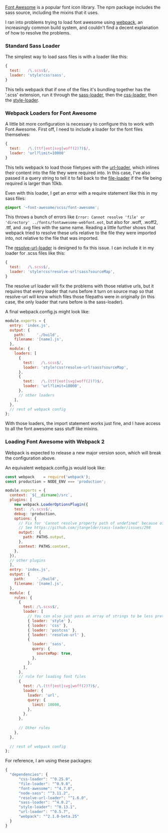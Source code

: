[Font Awesome](http://fontawesome.io/) is a popular font icon library. The npm package includes the sass source, including the mixins that it uses. 

I ran into problems trying to load font awesome using [webpack](https://webpack.github.io/), an increasingly common build system, and couldn't find a decent explanation of how to resolve the problems. 

### Standard Sass Loader  

The simplest way to load sass files is with a loader like this: 
 
```javascript
{
  test:   /\.scss$/, 
  loader: 'style!css!sass',
}
``` 

This tells webpack that if one of the files it's bundling together has the '.scss' extension, run it through the  [sass-loader](https://www.npmjs.com/package/sass-loader), then the  [css-loader](https://www.npmjs.com/package/css-loader), then the [style-loader](https://www.npmjs.com/package/style-loader). 

### Webpack Loaders for Font Awesome 

A little bit more configuration is necessary to configure this to work with Font Awesome. First off, I need to include a loader for the font files themselves: 
```javascript 
{ 
  test:   /\.(ttf|eot|svg|woff(2)?)$/, 
  loader: 'url?limit=10000'
}
```
This tells webpack to load those filetypes with the [url-loader](https://www.npmjs.com/package/url-loader), which inlines their content into the file they were required into. In this case, I've also passed it a query string to tell it to fall back to the [file-loader](https://www.npmjs.com/package/file-loader) if the file being required is larger than 10kb. 


 Even with this loader, I get an error with a require statement like this in my sass files: 

```css
@import '~font-awesome/scss/font-awesome';
```

This throws a bunch of errors like `Error: Cannot resolve 'file' or 'directory' ../fonts/fontawesome-webfont.eot`, but also for .woff, .woff2, .ttf, and .svg files with the same name. Reading a little further shows that webpack tried to resolve these urls relative to the file they were imported into, not relative to the file that was imported. 

The [resolve-url-loader](https://www.npmjs.com/package/resolve-url-loader) is designed to fix this issue. I can include it in my loader for .scss files like this: 

```javascript
{
  test:   /\.scss$/, 
  loader: 'style!css!resolve-url!sass?sourceMap',
}
``` 

The resolve url loader will fix the problems with those relative urls, but it requires that every loader that runs before it turn on source map so that resolve-url will know which files those filepaths were in originally (in this case, the only loader that runs before is the sass-loader). 

A final webpack.config.js might look like: 

```javascript
module.exports = {
  entry: 'index.js', 
  output: {
    path:     './build', 
    filename: '[name].js',
  },
  module: {
    loaders: [
      {
        test:   /\.scss$/, 
        loader: 'style!css!resolve-url!sass?sourceMap',
      }, 
      { 
        test:   /\.(ttf|eot|svg|woff(2)?)$/, 
        loader: 'url?limit=10000',
      },
      // other loaders 
    ], 
  }, 
  // rest of webpack config 
};   
```

With those loaders, the import statement works just fine, and I have access to all the font awesome sass stuff like mixins.


### Loading Font Awesome with Webpack 2 

Webpack is expected to release a new major version soon, which will break the configuration above. 

An equivalent webpack.config.js would look like:

```javascript 
const webpack    = require('webpack');
const production = NODE_ENV === 'production';

module.exports = {
  context: `${__dirname}/src`,
  plugins: [
    new webpack.LoaderOptionsPlugin({
    test:  /\.scss$/,
    debug: !production, 
    options: {
      // Fix for 'Cannot resolve property path of undefined' because of sass loader
      // See https://github.com/jtangelder/sass-loader/issues/298
      output:  {
        path: PATHS.output,
      }, 
      context: PATHS.context,
    },
  }),
  // other plugins 
  ],
  entry: 'index.js', 
  output: {
    path:     './build', 
    filename: '[name].js',
  }, 
  module: {
    rules: {
      {
        test: /\.scss$/, 
        loader: [
          // You can also just pass an array of strings to be less pretentious 
          { loader: 'style' },
          { loader: 'css' },
          { loader: 'postcss' }, 
          { loader: 'resolve-url' }, 
          { 
            loader: 'sass', 
            query: {
              sourceMap: true, 
            },
          },
        ], 
      },
      // rule for loading font files 
      {
        test: /\.(ttf|eot|svg|woff(2)?)$/,
        loader: {
          loader: 'url', 
          query: {
            limit: 10000,
          },
        },
      }, 
      
      // Other rules 
    }, 
  }, 
  
  // rest of webpack config 
};
```

For reference, I am using these packages: 

```javascript 
{
  "dependencies": {
      "css-loader": "^0.25.0",
      "file-loader": "^0.9.0",
      "font-awesome": "^4.7.0",
      "node-sass": "^3.11.2",
      "resolve-url-loader": "^1.6.0",
      "sass-loader": "^4.0.2",
      "style-loader": "^0.13.1",
      "url-loader": "^0.5.7",
      "webpack": "^2.1.0-beta.25"
  }
}
```




<!-- For reference, I am using: 
  * css-loader:   ^0.25.0,
  * file-loader:  ^0.9.0,
  * font-awesome: ^4.7.0,
  * node-sass:    ^3.11.2,
  * sass-loader:  ^4.0.2,
  * style-loader: ^0.13.1,
  * url-loader:   ^0.5.7,
  * webpack:      ^2.1.0-beta.25 -->


<!-- ```JSON 
"dependencies": {
    "css-loader": "^0.25.0",
    "file-loader": "^0.9.0",
    "font-awesome": "^4.7.0",
    "node-sass": "^3.11.2",
    "resolve-url-loader": "^1.6.0",
    "sass-loader": "^4.0.2",
    "style-loader": "^0.13.1",
    "url-loader": "^0.5.7",
    "webpack": "^2.1.0-beta.25"
}
``` -->
